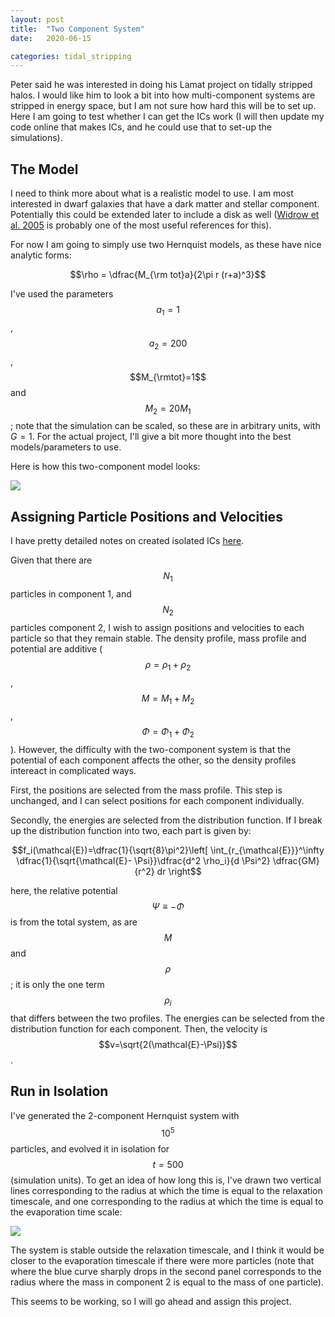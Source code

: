```yaml
---
layout: post
title:  "Two Component System"
date:   2020-06-15

categories: tidal_stripping
---
```



Peter said he was interested in doing his Lamat project on tidally stripped halos. I would like him to look a bit into how multi-component systems are stripped in energy space, but I am not sure how hard this will be to set up. Here I am going to test whether I can get the ICs work (I will then update my code online that makes ICs, and he could use that to set-up the simulations).

## The Model

I need to think more about what is a realistic model to use. I am most interested in dwarf galaxies that have a dark matter and stellar component. Potentially this could be extended later to include a disk as well (<a href="">Widrow et al. 2005</a> is probably one of the most useful references for this).

For now I am going to simply use two Hernquist models, as these have nice analytic forms:

$$\rho = \dfrac{M_{\rm tot}a}{2\pi r (r+a)^3}$$

I've used the parameters $$a_1=1$$, $$a_2=200$$, $$M_{\rmtot}=1$$ and $$M_2=20 M_1$$; note that the simulation can be scaled, so these are in arbitrary units, with $G=1$. For the actual project, I'll give a bit more thought into the best models/parameters to use.

Here is how this two-component model looks:

<img src="{{ site.baseurl }}/assets/plots/20200615_Model.png">


## Assigning Particle Positions and Velocities

I have pretty detailed notes on created isolated ICs <a href="https://github.com/ndrakos/ICICLE">here</a>.

Given that there are $$N_1$$ particles in component 1, and $$N_2$$ particles component 2, I wish to assign positions and velocities to each particle so that they remain stable. The density profile, mass profile and potential are additive ($$\rho= \rho_1+ \rho_2$$, $$M = M_1+ M_2$$, $$\Phi = \Phi_1 + \Phi_2$$). However, the difficulty with the two-component system is that the potential of each component affects the other, so the density profiles intereact in complicated ways.

First, the positions are selected from the mass profile. This step is unchanged, and I can select positions for each component individually.

Secondly, the energies are selected from the distribution function. If I break up the distribution function into two, each part is given by:

$$f_i(\mathcal{E})=\dfrac{1}{\sqrt{8}\pi^2}\left[ \int_{r_{\mathcal{E}}}^\infty \dfrac{1}{\sqrt{\mathcal{E}- \Psi}}\dfrac{d^2 \rho_i}{d \Psi^2} \dfrac{GM}{r^2} dr \right$$

here, the relative potential $$\Psi\equiv-\Phi$$ is from the total system, as are $$M$$ and $$\rho$$; it is only the one term $$\rho_i$$ that differs between the two profiles. The energies can be selected from the distribution function for each component. Then, the velocity is $$v=\sqrt{2(\mathcal{E}-\Psi)}$$.

## Run in Isolation

I've generated the 2-component Hernquist system with $$10^5$$ particles, and evolved it in isolation for $$t=500$$ (simulation units). To get an idea of how long this is, I've drawn two vertical lines corresponding to the radius at which the time is equal to the relaxation timescale, and one corresponding to the radius at which the time is equal to the evaporation time scale:

<img src="{{ site.baseurl }}/assets/plots/20200615_IC_Stability.png">

The system is stable outside the relaxation timescale, and I think it would be closer to the evaporation timescale if there were more particles (note that where the blue curve sharply drops in the second panel corresponds to the radius where the mass in component 2 is equal to the mass of one particle).

This seems to be working, so I will go ahead and assign this project.
